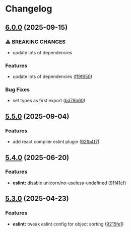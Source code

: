 # Changelog

## [6.0.0](https://github.com/fusionary/web-configs/compare/eslint-config@v5.5.0...eslint-config@v6.0.0) (2025-09-15)


### ⚠ BREAKING CHANGES

* update lots of dependencies

### Features

* update lots of dependencies ([ff9f650](https://github.com/fusionary/web-configs/commit/ff9f6500718d2a83baccbe3ebd74b87254d1f7ea))


### Bug Fixes

* set types as first export ([bd78b60](https://github.com/fusionary/web-configs/commit/bd78b60ba2363c76d695c13ee4046d1897792908))

## [5.5.0](https://github.com/fusionary/web-configs/compare/eslint-config@v5.4.0...eslint-config@v5.5.0) (2025-09-04)


### Features

* add react compiler eslint plugin ([92fb4f7](https://github.com/fusionary/web-configs/commit/92fb4f7d89fc3e509a08921ac9158f6ceaf8d788))

## [5.4.0](https://github.com/fusionary/web-configs/compare/eslint-config@v5.3.0...eslint-config@v5.4.0) (2025-06-20)


### Features

* **eslint:** disable unicorn/no-useless-undefined ([91f41cf](https://github.com/fusionary/web-configs/commit/91f41cf28ea8394c82eca25606bece543f52d821))

## [5.3.0](https://github.com/fusionary/web-configs/compare/eslint-config@v5.2.0...eslint-config@v5.3.0) (2025-04-23)


### Features

* **eslint:** tweak eslint config for object sorting ([9215fe1](https://github.com/fusionary/web-configs/commit/9215fe1b9901bd8b8b82d764a3ba9a0bef0a4659))
